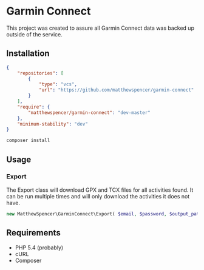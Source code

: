 # Garmin Connect

This project was created to assure all Garmin Connect data was backed up outside of the service.

## Installation

```json
{
    "repositories": [
        {
            "type": "vcs",
            "url": "https://github.com/matthewspencer/garmin-connect"
        }
    ],
    "require": {
        "matthewspencer/garmin-connect": "dev-master"
    },
    "minimum-stability": "dev"
}
```

```bash
composer install
```

## Usage

### Export

The Export class will download GPX and TCX files for all activities found. It can be run multiple times and will only download the activities it does not have.

```php
new MatthewSpencer\GarminConnect\Export( $email, $password, $output_path );
```

## Requirements

* PHP 5.4 (probably)
* cURL
* Composer